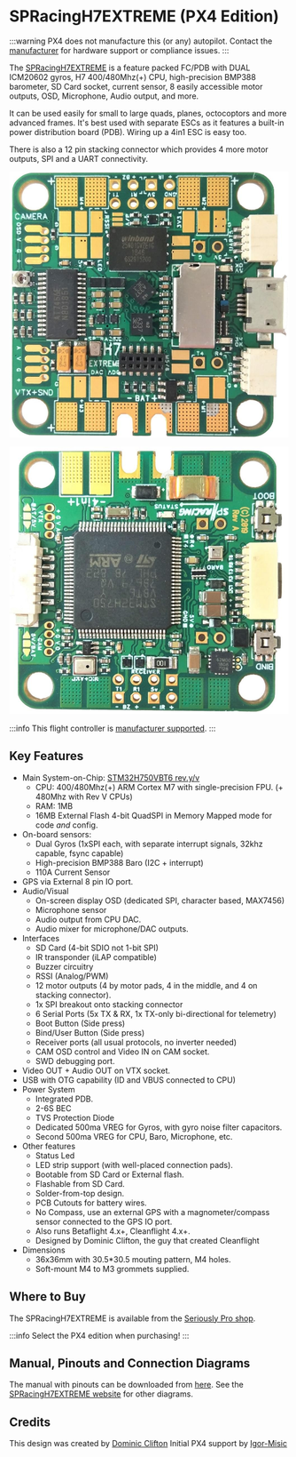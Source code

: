 # SPRacingH7EXTREME (PX4 Edition)

:::warning
PX4 does not manufacture this (or any) autopilot.
Contact the [manufacturer](https://shop.seriouslypro.com) for hardware support or compliance issues.
:::

The [SPRacingH7EXTREME](https://shop.seriouslypro.com/sp-racing-h7-extreme) is a feature packed FC/PDB with DUAL ICM20602 gyros, H7 400/480Mhz(+) CPU, high-precision BMP388 barometer, SD Card socket, current sensor, 8 easily accessible motor outputs, OSD, Microphone, Audio output, and more.

It can be used easily for small to large quads, planes, octocoptors and more advanced frames.
It's best used with separate ESCs as it features a built-in power distribution board (PDB).
Wiring up a 4in1 ESC is easy too.

There is also a 12 pin stacking connector which provides 4 more motor outputs, SPI and a UART connectivity.

![SPRacingH7EXTREME PCB Top](../../assets/flight_controller/spracingh7extreme/spracingh7extreme-top.jpg)

![SPRacingH7EXTREME PCB Bottom](../../assets/flight_controller/spracingh7extreme/spracingh7extreme-bottom.jpg)

:::info
This flight controller is [manufacturer supported](../flight_controller/autopilot_manufacturer_supported.md).
:::

## Key Features

- Main System-on-Chip: [STM32H750VBT6 rev.y/v](https://www.st.com/en/microcontrollers-microprocessors/stm32h750vb.html)
  - CPU: 400/480Mhz(+) ARM Cortex M7 with single-precision FPU. (+ 480Mhz with Rev V CPUs)
  - RAM: 1MB
  - 16MB External Flash 4-bit QuadSPI in Memory Mapped mode for code _and_ config.
- On-board sensors:
  - Dual Gyros (1xSPI each, with separate interrupt signals, 32khz capable, fsync capable)
  - High-precision BMP388 Baro (I2C + interrupt)
  - 110A Current Sensor
- GPS via External 8 pin IO port.
- Audio/Visual
  - On-screen display OSD (dedicated SPI, character based, MAX7456)
  - Microphone sensor
  - Audio output from CPU DAC.
  - Audio mixer for microphone/DAC outputs.
- Interfaces
  - SD Card (4-bit SDIO not 1-bit SPI)
  - IR transponder (iLAP compatible)
  - Buzzer circuitry
  - RSSI (Analog/PWM)
  - 12 motor outputs (4 by motor pads, 4 in the middle, and 4 on stacking connector).
  - 1x SPI breakout onto stacking connector
  - 6 Serial Ports (5x TX & RX, 1x TX-only bi-directional for telemetry)
  - Boot Button (Side press)
  - Bind/User Button (Side press)
  - Receiver ports (all usual protocols, no inverter needed)
  - CAM OSD control and Video IN on CAM socket.
  - SWD debugging port.
- Video OUT + Audio OUT on VTX socket.
- USB with OTG capability (ID and VBUS connected to CPU)
- Power System
  - Integrated PDB.
  - 2-6S BEC
  - TVS Protection Diode
  - Dedicated 500ma VREG for Gyros, with gyro noise filter capacitors.
  - Second 500ma VREG for CPU, Baro, Microphone, etc.
- Other features
  - Status Led
  - LED strip support (with well-placed connection pads).
  - Bootable from SD Card or External flash.
  - Flashable from SD Card.
  - Solder-from-top design.
  - PCB Cutouts for battery wires.
  - No Compass, use an external GPS with a magnometer/compass sensor connected to the GPS IO port.
  - Also runs Betaflight 4.x+, Cleanflight 4.x+.
  - Designed by Dominic Clifton, the guy that created Cleanflight
- Dimensions
  - 36x36mm with 30.5\*30.5 mouting pattern, M4 holes.
  - Soft-mount M4 to M3 grommets supplied.

## Where to Buy

The SPRacingH7EXTREME is available from the [Seriously Pro shop](https://shop.seriouslypro.com/sp-racing-h7-extreme).

:::info
Select the PX4 edition when purchasing!
:::

## Manual, Pinouts and Connection Diagrams

The manual with pinouts can be downloaded from [here](http://seriouslypro.com/files/SPRacingH7EXTREME-Manual-latest.pdf).
See the [SPRacingH7EXTREME website](http://seriouslypro.com/spracingh7extreme) for other diagrams.

## Credits

This design was created by [Dominic Clifton](https://github.com/hydra)
Initial PX4 support by [Igor-Misic](https://github.com/Igor-Misic)
